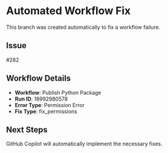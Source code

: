 # Automated Workflow Fix

This branch was created automatically to fix a workflow failure.

## Issue

#282

## Workflow Details

- **Workflow**: Publish Python Package
- **Run ID**: 18992980578
- **Error Type**: Permission Error
- **Fix Type**: fix_permissions

## Next Steps

GitHub Copilot will automatically implement the necessary fixes.
